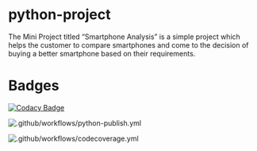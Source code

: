 # python-project
The Mini Project titled “Smartphone Analysis” is a simple project which helps the customer to compare smartphones and come to the decision of buying a better smartphone based on their requirements.

# Badges
[![Codacy Badge](https://app.codacy.com/project/badge/Grade/395528f3f10d491b927d8099fda880d8)](https://www.codacy.com?utm_source=github.com&amp;utm_medium=referral&amp;utm_content=L99002516/python-project&amp;utm_campaign=Badge_Grade)

![.github/workflows/python-publish.yml](https://github.com/L99002516/python-project/workflows/.github/workflows/python-publish.yml/badge.svg)

![.github/workflows/codecoverage.yml](https://github.com/L99002516/python-project/workflows/.github/workflows/codecoverage.yml/badge.svg?branch=main)
